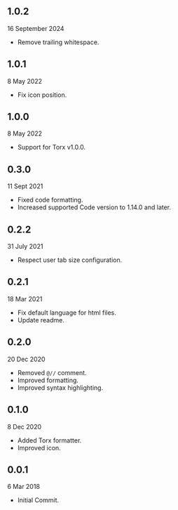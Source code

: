 ## 1.0.2

16 September 2024

-  Remove trailing whitespace.

## 1.0.1

8 May 2022

-  Fix icon position.

## 1.0.0

8 May 2022

-  Support for Torx v1.0.0.

## 0.3.0

11 Sept 2021

-  Fixed code formatting.
-  Increased supported Code version to 1.14.0 and later.

## 0.2.2

31 July 2021

-  Respect user tab size configuration.

## 0.2.1

18 Mar 2021

-  Fix default language for html files.
-  Update readme.

## 0.2.0

20 Dec 2020

-  Removed `@//` comment.
-  Improved formatting.
-  Improved syntax highlighting.

## 0.1.0

8 Dec 2020

-  Added Torx formatter.
-  Improved icon.

## 0.0.1

6 Mar 2018

-  Initial Commit.
